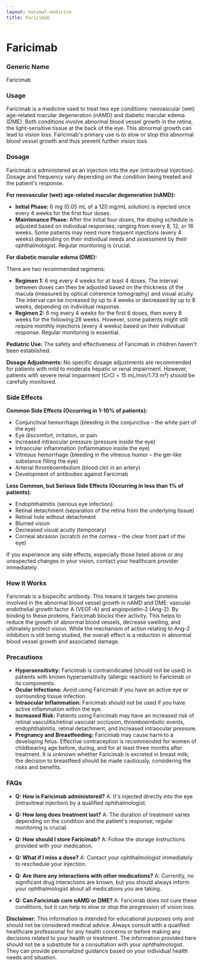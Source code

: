 ```yaml
---
layout: minimal-medicine
title: Faricimab
---
```


# Faricimab
### Generic Name
Faricimab

### Usage
Faricimab is a medicine used to treat two eye conditions: neovascular (wet) age-related macular degeneration (nAMD) and diabetic macular edema (DME).  Both conditions involve abnormal blood vessel growth in the retina, the light-sensitive tissue at the back of the eye. This abnormal growth can lead to vision loss.  Faricimab's primary use is to slow or stop this abnormal blood vessel growth and thus prevent further vision loss.

### Dosage
Faricimab is administered as an injection into the eye (intravitreal injection).  Dosage and frequency vary depending on the condition being treated and the patient's response.

**For neovascular (wet) age-related macular degeneration (nAMD):**

*   **Initial Phase:**  6 mg (0.05 mL of a 120 mg/mL solution) is injected once every 4 weeks for the first four doses.
*   **Maintenance Phase:** After the initial four doses, the dosing schedule is adjusted based on individual responses, ranging from every 8, 12, or 16 weeks.  Some patients may need more frequent injections (every 4 weeks) depending on their individual needs and assessment by their ophthalmologist.  Regular monitoring is crucial.

**For diabetic macular edema (DME):**

There are two recommended regimens:

*   **Regimen 1:** 6 mg every 4 weeks for at least 4 doses.  The interval between doses can then be adjusted based on the thickness of the macula (measured by optical coherence tomography) and visual acuity.  The interval can be increased by up to 4 weeks or decreased by up to 8 weeks, depending on individual response.
*   **Regimen 2:** 6 mg every 4 weeks for the first 6 doses, then every 8 weeks for the following 28 weeks.  However, some patients might still require monthly injections (every 4 weeks) based on their individual response. Regular monitoring is essential.

**Pediatric Use:** The safety and effectiveness of Faricimab in children haven't been established.

**Dosage Adjustments:**  No specific dosage adjustments are recommended for patients with mild to moderate hepatic or renal impairment. However, patients with severe renal impairment (CrCl < 15 mL/min/1.73 m²) should be carefully monitored.

### Side Effects

**Common Side Effects (Occurring in 1-10% of patients):**

*   Conjunctival hemorrhage (bleeding in the conjunctiva – the white part of the eye)
*   Eye discomfort, irritation, or pain
*   Increased intraocular pressure (pressure inside the eye)
*   Intraocular inflammation (inflammation inside the eye)
*   Vitreous hemorrhage (bleeding in the vitreous humor – the gel-like substance filling the eye)
*   Arterial thromboembolism (blood clot in an artery)
*   Development of antibodies against Faricimab

**Less Common, but Serious Side Effects (Occurring in less than 1% of patients):**

*   Endophthalmitis (serious eye infection)
*   Retinal detachment (separation of the retina from the underlying tissue)
*   Retinal hole without detachment
*   Blurred vision
*   Decreased visual acuity (temporary)
*   Corneal abrasion (scratch on the cornea – the clear front part of the eye)


If you experience any side effects, especially those listed above or any unexpected changes in your vision, contact your healthcare provider immediately.

### How it Works
Faricimab is a bispecific antibody. This means it targets two proteins involved in the abnormal blood vessel growth in nAMD and DME: vascular endothelial growth factor A (VEGF-A) and angiopoietin-2 (Ang-2).  By binding to these proteins, Faricimab blocks their activity.  This helps to reduce the growth of abnormal blood vessels, decrease swelling, and ultimately protect vision.  While the mechanism of action relating to Ang-2 inhibition is still being studied, the overall effect is a reduction in abnormal blood vessel growth and associated damage.

### Precautions

*   **Hypersensitivity:** Faricimab is contraindicated (should not be used) in patients with known hypersensitivity (allergic reaction) to Faricimab or its components.
*   **Ocular Infections:**  Avoid using Faricimab if you have an active eye or surrounding tissue infection.
*   **Intraocular Inflammation:**  Faricimab should not be used if you have active inflammation within the eye.
*   **Increased Risk:**  Patients using Faricimab may have an increased risk of retinal vasculitis/retinal vascular occlusion, thromboembolic events, endophthalmitis, retinal detachment, and increased intraocular pressure.
*   **Pregnancy and Breastfeeding:**  Faricimab may cause harm to a developing fetus.  Effective contraception is recommended for women of childbearing age before, during, and for at least three months after treatment.  It is unknown whether Faricimab is excreted in breast milk; the decision to breastfeed should be made cautiously, considering the risks and benefits.


### FAQs

*   **Q: How is Faricimab administered?**  A:  It's injected directly into the eye (intravitreal injection) by a qualified ophthalmologist.

*   **Q: How long does treatment last?** A: The duration of treatment varies depending on the condition and the patient's response; regular monitoring is crucial.

*   **Q: How should I store Faricimab?** A:  Follow the storage instructions provided with your medication.

*   **Q: What if I miss a dose?** A: Contact your ophthalmologist immediately to reschedule your injection.

*   **Q: Are there any interactions with other medications?** A: Currently, no significant drug interactions are known, but you should always inform your ophthalmologist about all medications you are taking.

*   **Q: Can Faricimab cure nAMD or DME?** A: Faricimab does not cure these conditions, but it can help to slow or stop the progression of vision loss.


**Disclaimer:** This information is intended for educational purposes only and should not be considered medical advice. Always consult with a qualified healthcare professional for any health concerns or before making any decisions related to your health or treatment.  The information provided here should not be a substitute for a consultation with your ophthalmologist.  They can provide personalized guidance based on your individual health needs and situation.

